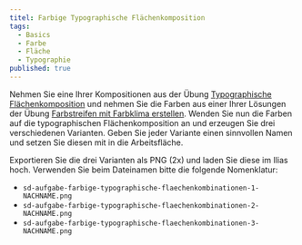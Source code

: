 ```yaml
---
titel: Farbige Typographische Flächenkomposition
tags: 
  - Basics
  - Farbe
  - Fläche
  - Typographie
published: true
---
```


Nehmen Sie eine Ihrer Kompositionen aus der Übung [Typographische Flächenkomposition](/mi-bachelor-screendesign/assignments/basics-typo-shapes/) und nehmen Sie die Farben aus einer Ihrer Lösungen der Übung [Farbstreifen mit Farbklima erstellen](/mi-bachelor-screendesign/assignments/basics-farbklima/). Wenden Sie nun die Farben auf die typographischen Flächenkomposition an und erzeugen Sie drei verschiedenen Varianten. Geben Sie jeder Variante einen sinnvollen Namen und setzen Sie diesen mit in die Arbeitsfläche.

Exportieren Sie die drei Varianten als PNG (2x) und laden Sie diese im Ilias hoch. Verwenden Sie beim Dateinamen bitte die folgende Nomenklatur: 

- ```sd-aufgabe-farbige-typographische-flaechenkombinationen-1-NACHNAME.png```
- ```sd-aufgabe-farbige-typographische-flaechenkombinationen-2-NACHNAME.png```
- ```sd-aufgabe-farbige-typographische-flaechenkombinationen-3-NACHNAME.png```
